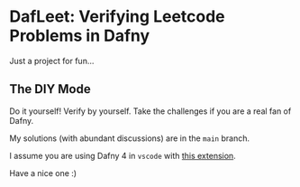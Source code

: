 # DafLeet: Verifying Leetcode Problems in Dafny

Just a project for fun...

## The DIY Mode

Do it yourself! Verify by yourself.
Take the challenges if you are a real fan of Dafny.

My solutions (with abundant discussions) are in the `main` branch.

I assume you are using Dafny 4 in `vscode` with [this extension](https://marketplace.visualstudio.com/items?itemName=dafny-lang.ide-vscode).

Have a nice one :)